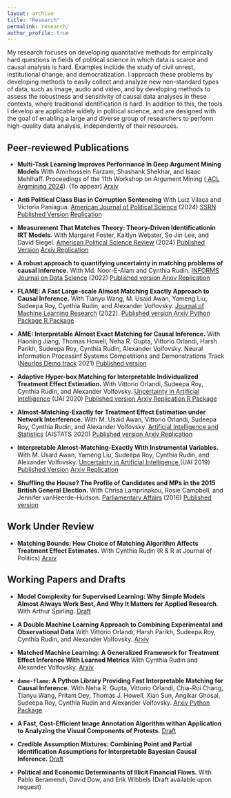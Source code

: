 ```yaml
---
layout: archive
title: "Research"
permalink: research/
author_profile: true
---
```

My research focuses on developing quantitative methods for empirically hard questions in fields of political science in which data is scarce and causal analysis is hard. Examples include the study of civil unrest, institutional change, and democratization. I approach these problems by developing methods to easily collect and analyze new non-standard types of data, such as image, audio and video, and by developing  methods to assess the robustness and sensitivity of causal data analyses in these contexts, where traditional identification is hard. In addition to this, the tools I develop are applicable widely in political science, and are designed with the goal of enabling a large and diverse group of researchers to perform high-quality data analysis, independently of their resources. 

## Peer-reviewed Publications
* **Multi-Task Learning Improves Performance In Deep Argument Mining Models** With Amirhossein Farzam, Shashank Shekhar, and Isaac Mehlhaff. Proceedings of the 11th Workshop on Argument Mining (<ins> ACL Argmining 2024</ins>). (To appear) <a class="btn" href="https://arxiv.org/abs/2307.01401"> Arxiv </a> 

* **Anti Political Class Bias in Corruption Sentencing** With Luiz Vilaça and Victoria Paniagua.  <ins>American Journal of Political Science</ins> (2024)
<a class="btn" href="https://papers.ssrn.com/sol3/papers.cfm?abstract_id=4332033"> SSRN </a> <a class="btn" href="https://urldefense.proofpoint.com/v2/url?u=http-3A__doi.org_10.1111_ajps.12885&d=DwQDaQ&c=slrrB7dE8n7gBJbeO0g-IQ&r=Sw8FVzNDbVc-Bom6lS4QrDE_5a8r7Wnt69tF7q67nJU&m=04xzysCH2MbktWOV9b5ESr4sLgnZhzcaQjgsD9pYn7mUSrzK_oPVPC5-SQA37bqA&s=mW3bWCdJ1Xd9AoKT4hAZlmcW5NIKW25mpnHjn9CZLjo&e="> Published Version</a> <a class="btn" href="https://doi.org/10.7910/DVN/AL8I2B"> Replication</a> 

* **Measurement That Matches Theory: Theory-Driven Identificationin IRT Models.** With Margaret Foster, Kaitlyn Webster, So Jin Lee, and David Siegel. <ins>American Political Science Review</ins> (2024) <a class="btn" href="https://www.cambridge.org/core/journals/american-political-science-review/article/measurement-that-matches-theory-theorydriven-identification-in-item-response-theory-models/395DA1DFE3DCD7B866DC053D7554A30B#"> Published Version</a> <a class="btn" href="https://arxiv.org/abs/2111.11979"> Arxiv </a> <a class="btn" href="https://dataverse.harvard.edu/dataset.xhtml?persistentId=doi:10.7910/DVN/FH74D9"> Replication</a> 


* **A robust approach to quantifying uncertainty in matching problems of causal inference.** With Md. Noor-E-Alam and  Cynthia Rudin. <ins>INFORMS Journal on Data Science</ins> (2022)
<a class="btn" href="https://pubsonline.informs.org/doi/10.1287/ijds.2022.0020" > Published version </a> <a class="btn" href="https://arxiv.org/abs/1812.02227"> Arxiv </a> <a class='btn' href="https://github.com/marcomorucci/robust-tests"> Replication </a>

* **FLAME: A Fast Large-scale Almost Matching Exactly Approach to Causal Inference.** With Tianyu Wang, M. Usaid Awan, Yameng Liu, Sudeepa Roy, Cynthia Rudin, and Alexander Volfovsky. <ins>Journal of Machine Learning Research</ins> (2022). 
<a class='btn' href='https://jmlr.org/papers/v22/19-853.html'> Published version </a> <a class='btn' href='https://arxiv.org/abs/1707.06315'> Arxiv </a> <a class='btn' href='https://github.com/almost-matching-exactly/DAME-FLAME-Python-Package'> Python Package </a> <a class='btn' href='https://github.com/vittorioorlandi/FLAME'> R Package </a>

* **AME: Interpretable Almost Exact Matching for Causal Inference.** With Haoning Jiang, Thomas Howell, Neha R. Gupta, Vittorio Orlandi, Harsh Parikh, Sudeepa Roy, Cynthia Rudin, Alexander Volfovsky. Neural Information Processinf Systems Competitions and Demonstrations Track (<ins>NeurIps Demo track</ins> 2021)
 <a class='btn' href='https://proceedings.mlr.press/v176/jiang22b/jiang22b.pdf'> Published version </a>

* **Adaptive Hyper-box Matching for Interpretable Individualized Treatment Effect Estimation.** With Vittorio Orlandi, Sudeepa Roy, Cynthia Rudin, and Alexander Volfovsky. <ins>Uncertainty in Artificial Intelligence</ins> (UAI 2020) 
<a class='btn' href='http://proceedings.mlr.press/v124/morucci20a/morucci20a.pdf'> Published version </a> <a class='btn' href='https://arxiv.org/abs/2003.01805'> Arxiv </a> <a class='btn' href='https://github.com/almost-matching-exactly/Adaptive-Binning'> Replication </a> <a class='btn' href='https://github.com/almost-matching-exactly/AHB-R-package'> R Package </a>

* **Almost-Matching-Exactly for Treatment Effect Estimation under Network Interference.**  With M. Usaid Awan, Vittorio Orlandi, Sudeepa Roy, Cynthia Rudin, and Alexander Volfovsky. <ins>Artificial Intelligence and Statistics</ins> (AISTATS 2020)
<a class='btn' href='http://proceedings.mlr.press/v108/awan20a/awan20a.pdf'> Published version </a> <a class='btn' href='https://arxiv.org/abs/2003.00964'> Arxiv </a> <a class='btn' href='https://github.com/almost-matching-exactly/AME-Networks'> Replication </a>

* **Interpretable Almost-Matching-Exactly With Instrumental Variables.** With M. Usaid Awan, Yameng Liu, Sudeepa Roy, Cynthia Rudin, and Alexander Volfovsky. <ins>Uncertainty in Artificial Intelligence </ins>(UAI 2019) 
<a class='btn' href='http://auai.org/uai2019/proceedings/papers/410.pdf'> Published Version</a> <a class='btn' href='https://arxiv.org/abs/1906.11658'> Arxiv </a> <a class='btn' href='https://github.com/almost-matching-exactly/FLAME_IV'> Replication </a>

* **Shuffling the House? The Profile of Candidates and MPs in the 2015 British General Election.** With Chrisa Lamprinakou, Rosie Campbell, and Jennifer vanHeerde-Hudson.  <ins>Parliamentary Affairs</ins> (2016) 
<a class="btn" href="https://doi.org/10.1093/pa/gsw030"> Published version</a>

## Work Under Review

* **Matching Bounds: How Choice of Matching Algorithm Affects Treatment Effect Estimates.** With Cynthia Rudin (R & R at Journal of Politics)
<a class="btn" href="https://arxiv.org/abs/2009.02776"> Arxiv </a>


## Working Papers and Drafts

* **Model Complexity for Supervised Learning: Why Simple Models Almost Always Work Best, And Why It Matters for Applied Research**. With Arthur Spirling.  <a class="btn" href="https://arthurspirling.org/documents/MorucciSpirling_JustDoOLS.pdf"> Draft </a> 

* **A Double Machine Learning Approach to Combining Experimental and Observational Data** With Vittorio Orlandi, Harsh Parikh, Sudeepa Roy, Cynthia Rudin, and Alexander Volfovsky.
<a class="btn" href="http://arxiv.org/abs/2307.01449"> Arxiv </a> 

* **Matched Machine Learning: A Generalized Framework for Treatment Effect Inference With Learned Metrics** With Cynthia Rudin and Alexander Volfovsky.
<a class="btn" href="https://arxiv.org/pdf/2304.01316.pdf"> Arxiv </a> 

* **`dame-flame`: A Python Library Providing Fast Interpretable Matching for Causal Inference.** With Neha R. Gupta, Vittorio Orlandi, Chia-Rui Chang, Tianyu Wang, Pritam Dey, Thomas J. Howell, Xian Sun, Angikar Ghosal, Sudeepa Roy, Cynthia Rudin and Alexander Volfovsky. 
<a class="btn" href="https://arxiv.org/abs/2101.01867"> Arxiv </a> <a class='btn' href='https://github.com/almost-matching-exactly/DAME-FLAME-Python-Package'> Python Package </a> 

* **A Fast, Cost-Efficient Image Annotation Algorithm withan Application to Analyzing the Visual Components of Protests.** 
<a class='btn' href='/files/SSL_protests.pdf'> Draft </a>

* **Credible Assumption Mixtures: Combining Point and Partial Identification Assumptions for Interpretable Bayesian Causal Inference.** 
<a class='btn' href='/files/cam_paper.pdf'> Draft </a>

* **Political and Economic Determinants of Illicit Financial Flows.** With Pablo Beramendi, David Dow, and Erik Wibbels 
(Draft available upon request)
